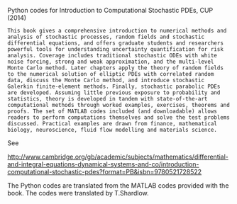 Python codes for Introduction to Computational Stochastic PDEs,
CUP (2014)


    This book gives a comprehensive introduction to numerical methods and analysis of stochastic processes, random fields and stochastic differential equations, and offers graduate students and researchers powerful tools for understanding uncertainty quantification for risk analysis. Coverage includes traditional stochastic ODEs with white noise forcing, strong and weak approximation, and the multi-level Monte Carlo method. Later chapters apply the theory of random fields to the numerical solution of elliptic PDEs with correlated random data, discuss the Monte Carlo method, and introduce stochastic Galerkin finite-element methods. Finally, stochastic parabolic PDEs are developed. Assuming little previous exposure to probability and statistics, theory is developed in tandem with state-of-the-art computational methods through worked examples, exercises, theorems and proofs. The set of MATLAB codes included (and downloadable) allows readers to perform computations themselves and solve the test problems discussed. Practical examples are drawn from finance, mathematical biology, neuroscience, fluid flow modelling and materials science.

See

http://www.cambridge.org/gb/academic/subjects/mathematics/differential-and-integral-equations-dynamical-systems-and-co/introduction-computational-stochastic-pdes?format=PB&isbn=9780521728522


The Python codes are translated from the MATLAB codes provided
with the book. The codes were translated by
T.Shardlow.

